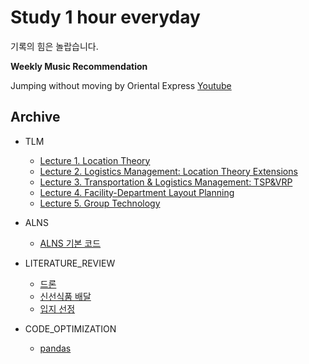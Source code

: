 # Study 1 hour everyday
기록의 힘은 놀랍습니다.  

**Weekly Music Recommendation**  

Jumping without moving by Oriental Express [Youtube](https://youtu.be/HR3-GQxGlJE?si=0bxps3VzIa4VH08z)




## Archive

* TLM
    * [Lecture 1. Location Theory](https://github.com/DonghoonKwon/oneHour_study/blob/main/TLM/TLM-lecture1-23R2.md)
    * [Lecture 2. Logistics Management: Location Theory Extensions](https://github.com/DonghoonKwon/oneHour_study/blob/main/TLM/TLM-lecture2-23R2.md)
    * [Lecture 3. Transportation & Logistics Management: TSP&VRP](https://github.com/DonghoonKwon/oneHour_study/blob/main/TLM/TLM-lecture3-23R2.md)
    * [Lecture 4. Facility-Department Layout Planning](https://github.com/DonghoonKwon/oneHour_study/blob/main/TLM/TLM-lecture4-23R2.md)
    * [Lecture 5. Group Technology](https://github.com/DonghoonKwon/oneHour_study/blob/main/TLM/TLM-lecture5-23R2.md)

* ALNS
    * [ALNS 기본 코드](https://github.com/N-Wouda/ALNS)

* LITERATURE_REVIEW
    * [드론](https://github.com/DonghoonKwon/TIL_1hour/blob/main/LITERATURE%20_REVIEW/001_drone.md)
    * [신선식품 배달](https://github.com/DonghoonKwon/TIL_1hour/blob/main/LITERATURE%20_REVIEW/002_pershable_food_delivery.md)
    * [입지 선정](https://github.com/DonghoonKwon/TIL_1hour/blob/main/LITERATURE%20_REVIEW/002_pershable_food_delivery.md)

* CODE_OPTIMIZATION
    * [pandas](https://github.com/DonghoonKwon/oneHour_study/blob/main/CODE_OPTIMIZATION)
